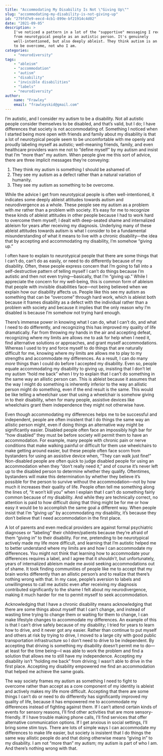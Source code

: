 ```yaml
---
title: "Accommodating My Disability Is Not \"Giving Up\""
slug: "accommodating-my-disability-is-not-giving-up"
id: "279fd7e9-eecd-4cb1-899e-bf21914c4d02"
date: "2021-09-05"
description: >
    I've noticed a pattern in a lot of the "supportive" messaging I recieve
    from neurotypical people as an autistic person. It's genuinely
    well-intentioned, but also deeply ableist. They think autism is an obstacle
    to be overcome, not who I am.
categories:
    - "neurodiversity"
tags:
    - "ableism"
    - "accommodation"
    - "autism"
    - "disability"
    - "invisible disabilities"
    - "labels"
    - "neurodiversity"
author:
    name: "Frawley"
    email: "frawleyskid@gmail.com"
---
```


I’m autistic, and I consider my autism to be a disability. Not all autistic
people consider themselves to be disabled, and that’s valid, but I do; I have
differences that society is not accommodating of. Something I noticed when I
started being more open with friends and family about my disability is that a
lot of neurotypical people seem to be uncomfortable with me openly and proudly
labeling myself as autistic; well-meaning friends, family, and even healthcare
providers warn me not to “define myself” by my autism and insist that I’m “more
than” my autism. When people give me this sort of advice, there are three
implicit messages they’re conveying:

1. They think my autism is something I should be ashamed of.
2. They see my autism as a defect rather than a natural variation of humanity.
3. They see my autism as something to be overcome.

While the advice I get from neurotypical people is often well-intentioned, it
indicates some deeply ableist attitudes towards autism and neurodivergence as a
whole. These people see my autism as a problem with *me* rather than a problem
with society. It’s easy for me to recognize these kinds of ableist attitudes in
other people because I had to work hard to overcome them myself; I dealt with
deep-seated shame and internalized ableism for years after receiving my
diagnosis. Underlying many of these ableist attitudes towards autism is what I
consider to be a fundamental misunderstanding of what it means to live with a
chronic disability—the idea that by accepting and accommodating my disability,
I’m somehow “giving up.”

I often have to explain to neurotypical people that there are some things that
I can’t do, can’t do as easily, or need to do differently because of my
disability. Often, these people express concern that I’m going to fall into a
self-destructive pattern of telling myself I can’t do things because I’m
autistic and then not even trying—basically, that I’m “giving up.” While I
appreciate the concern for my well-being, this is common form of ableism that
people with invisible disabilities face—not being believed when we explain how
our disability affects us. People like this see my autism as something that can
be “overcome” through hard work, which is ableist both because it frames
disability as a defect with the individual rather than a problem with society
and because it implies that the only reason why I’m disabled is because I’m
somehow not trying hard enough.

There’s immense power in knowing what I can do, what I can’t do, and what I
need to do differently, and recognizing this has improved my quality of life
dramatically. Far from throwing my hands in the air and accepting defeat,
recognizing where my limits are allows me to ask for help when I need it, find
alternative solutions or approaches, and grant myself accommodations. Whereas I
used to try and force myself to do things that are naturally difficult for me,
knowing where my limits are allows me to play to my strengths and accommodate
my differences. As a result, I can do many *more* things than I could do before I
accepted my disability. Even so, people equate accommodating my disability to
giving up, insisting that I don’t let my autism “hold me back” when I try to
explain that I can’t do something in the same way an allistic person can. This
is ableist because it assumes that the way I might do something is inherently
inferior to the way an allistic person might do something, even if the end
result is the same. This would be like telling a wheelchair user that using a
wheelchair is somehow giving in to their disability, when for many people,
assistive devices like wheelchairs grant them independence they might not
otherwise have.

Even though accommodating my differences helps me to be successful and
independent, people are often insistent that I do things the same way an
allistic person might, even if doing things an alternative way might be
significantly easier. Disabled people often face an impossibly high bar for
“how disabled” they must be before society will permit them to have an
accommodation. For example, many people with chronic pain or nerve conditions
that make walking painful or difficult for them use wheelchairs to make getting
around easier, but these people often face scorn from bystanders for using an
assistive device when, “They can walk just fine!” Non-disabled people are often
quick to judge disabled people for using an accommodation when they “don’t
really need it,” and of course it’s never left up to the disabled person to
determine whether they qualify. Oftentimes, bystanders will make this
determination by whether they believe it’s possible for the person to survive
without the accommodation—not by how much it increases their quality of life.
People often tell me something along the lines of, “it won’t kill you” when I
explain that I can’t do something fairly common because of my disability. And
while they are technically correct, no attention is paid to how difficult doing
that thing might be for me or how easy it would be to accomplish the same goal
a different way. When people insist that I’m “giving up” by accommodating my
disability, it’s because they don’t believe that I need accommodation in the
first place.

A lot of parents and even medical providers are against formal psychiatric
diagnoses or “labeling” their children/patients because they’re afraid of them
“giving in” to their disability. For me, pretending to be neurotypical actively
made my life more difficult, and learning that I’m autistic helped me to better
understand where my limits are and how I can accommodate my differences. You
might not think that learning how to accommodate your differences requires a
label, and I agree that it *shouldn’t*, but unfortunately, years of
internalized ableism made me avoid seeking accommodations out of shame. It took
finding communities of people like me to accept that my brain works differently
than an allistic person’s and to realize that there’s nothing wrong with that.
In my case, people’s aversion to labels and unwillingness to call me autistic
even after receiving my diagnosis contributed significantly to the shame I felt
about my neurodivergence, making it much harder for me to permit myself to seek
accommodation.

Acknowledging that I have a chronic disability means acknowledging that there
are some things about myself that I can’t change, and instead of wasting time
trying to change them or waiting for them to change, I can make lifestyle
changes to accommodate my differences. An example of this is that I can’t drive
safely because of my disability; I tried for years to learn how to drive, and
it never got any easier. Rather than continue to put myself and others at risk
by trying to drive, I moved to a large city with good public transportation
infrastructure so I don’t need to drive to be independent. By accepting that
driving is something my disability doesn’t permit me to do—at least for the
time being—I was able to work the problem and find a solution that allows me to
still have my independence. Accepting my disability isn’t “holding me back”
from driving; I wasn’t able to drive in the first place. Accepting my
disability empowered me find an accommodation that helped me achieve the same
goals.

The way society frames my autism as something I need to fight to overcome
rather than accept as a core component of my identity is ableist and actively
makes my life more difficult. Accepting that there are some things I can’t do
or need to do differently has significantly improved my quality of life,
because it has empowered me to accommodate my differences instead of fighting
against them. If I can’t attend certain kinds of events for sensory reasons,
I’ll find other activities that are more sensory-friendly. If I have trouble
making phone calls, I’ll find services that offer alternative communication
options. If I get anxious in social settings, I’ll bring some stim toys. There
are lots of simple ways I can accommodate my differences to make life easier,
but society is insistent that I do things the same way allistic people do and
that doing otherwise means “giving in” to my disability. I am not “more than”
my autism; my autism is part of who I am. And there’s nothing wrong with that.
